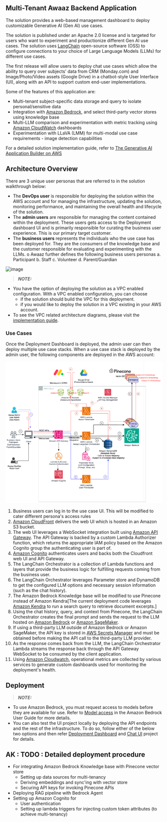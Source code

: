 ## Multi-Tenant Awaaz Backend Application

The solution provides a web-based management dashboard to deploy customizable Generative AI (Gen AI) use cases.

The solution is published under an Apache 2.0 license and is targeted for users who want to experiment and productionize different Gen AI use cases. The solution uses [LangChain](https://www.langchain.com/) open-source software (OSS) to configure connections to your choice of Large Language Models (LLMs) for different use cases. 

The first release will allow users to deploy chat use cases which allow the ability to query over subjects' data from CRM (Monday.com) and Image/Photo/Video assets (Google Drive) in a chatbot-style User Interface (UI), along with an API to support custom end-user implementations.

Some of the features of this application are:

-   Multi-tenant subject-specific data storage and query to isolate personal/sensitive data
-   Integration with [Amazon Bedrock](https://aws.amazon.com/bedrock/), and select third-party vector stores using knowledge base
-   Multi-LLM comparison and experimentation with metric tracking using [Amazon CloudWatch](https://aws.amazon.com/cloudwatch/) dashboards
-   Experimentation with LLaVA (LMM) for multi-modal use case requirements - image detection capabilities

For a detailed solution implementation guide, refer to [The Generative AI Application Builder on AWS](https://docs.aws.amazon.com/solutions/latest/generative-ai-application-builder-on-aws/overview.html)

## Architecture Overview

There are 3 unique user personas that are referred to in the solution walkthrough below:

-   The **DevOps user** is responsible for deploying the solution within the AWS account and for managing the infrastructure, updating the solution, monitoring performance, and maintaining the overall health and lifecycle of the solution.
-   The **admin users** are responsible for managing the content contained within the deployment. These users gets access to the Deployment dashboard UI and is primarily responsible for curating the business user experience. This is our primary target customer.
-   The **business users** represents the individuals who the use case has been deployed for. They are the consumers of the knowledge base and the customer responsible for evaluating and experimenting with the LLMs.
    o Awaaz further defines the following business users personas
        a.  Participant
        b.	Staff
        c.	Volunteer
        d.	Parent/Guardian
    
![image](https://github.com/user-attachments/assets/f3820a0b-9ced-4fc2-be37-7c018f159604)

> **_NOTE:_**

-   You have the option of deploying the solution as a VPC enabled configuration. With a VPC enabled configuration, you can choose
    -   if the solution should build the VPC for this deployment.
    -   if you would like to deploy the solution in a VPC existing in your AWS account.
-   To see the VPC related architecture diagrams, please visit the [implementation guide](https://docs.aws.amazon.com/solutions/latest/generative-ai-application-builder-on-aws/architecture-overview.html).

### Use Cases

Once the Deployment Dashboard is deployed, the admin user can then deploy multiple use case stacks. When a use case stack is deployed by the admin user, the following components are deployed in the AWS account:

![Diagram](docs/architecture/TheAwaazArchitecture.png)

1. Business users can log in to the use case UI. This will be modified to cater different persona's access rules
2. [Amazon CloudFront](http://aws.amazon.com/cloudfront/) delivers the web UI which is hosted in an Amazon S3 bucket.
3. The web UI leverages a WebSocket integration built using [Amazon API Gateway](https://aws.amazon.com/api-gateway/). The API Gateway is backed by a custom Lambda Authorizer function, which returns the appropriate IAM policy based on the Amazon Cognito group the authenticating user is part of.
4. [Amazon Cognito](https://aws.amazon.com/cognito/) authenticates users and backs both the Cloudfront web UI and API Gateway.
5. The LangChain Orchestrator is a collection of Lambda functions and layers that provide the business logic for fulfilling requests coming from the business user.
6. The LangChain Orchestrator leverages Parameter store and DynamoDB to get the configured LLM options and necessary session information (such as the chat history).
7. The Amazon Bedrock Knowledge base will be modified to use Pinecone instead of Amazon Kendra[The current deployment code leverages [Amazon Kendra](http://aws.amazon.com/kendra/) to run a search query to retrieve document excerpts.]
8. Using the chat history, query, and context from Pinecone, the LangChain Orchestrator creates the final prompt and sends the request to the LLM hosted on [Amazon Bedrock](https://aws.amazon.com/bedrock/) or [Amazon SageMaker](https://aws.amazon.com/sagemaker/).
9. If using a third-party LLM outside of Amazon Bedrock or Amazon SageMaker, the API key is stored in [AWS Secrets Manager](https://aws.amazon.com/secrets-manager/) and must be obtained before making the API call to the third-party LLM provider.
10. As the response comes back from the LLM, the LangChain Orchestrator Lambda streams the response back through the API Gateway WebSocket to be consumed by the client application.
11. Using [Amazon Cloudwatch](https://aws.amazon.com/cloudwatch/), operational metrics are collected by various services to generate custom dashboards used for monitoring the deployment's health.

## Deployment

> **_NOTE:_**

-   To use Amazon Bedrock, you must request access to models before they are available for use. Refer to [Model access](https://docs.aws.amazon.com/bedrock/latest/userguide/model-access.html) in the Amazon Bedrock User Guide for more details.
-   You can also test the UI project locally by deploying the API endpoints and the rest of the infrastructure. To do so, follow either of the below two options and then refer [Deployment Dashboard](source/ui-deployment/README.md) and [Chat UI](source/ui-chat/README.md) project for details.

## AK : TODO : Detailed deployment procedure
 - For integrating Amazon Bedrock Knowledge base with Pinecone vector store
     - Setting up data sources for multi-tenancy
     - Deriving embeddings and sync'ing with vector store
     - Securing API keys for invoking Pinecone APIs
 - Deploying RAG pipeline with Bedrock Agent
 - Setting up Amazon Cognito for
     - User authentication
     - Setting up lambda triggers for injecting custom token attributes (to achieve multi-tenancy)
